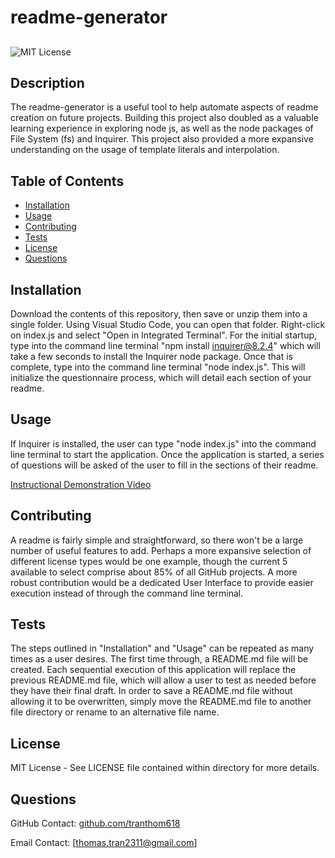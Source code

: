 
  # readme-generator

  ##

  ![MIT License](https://img.shields.io/badge/License-MIT-red.svg)

  ## Description
  
  The readme-generator is a useful tool to help automate aspects of readme creation on future projects. Building this project also doubled as a valuable learning experience in exploring node js, as well as the node packages of File System (fs) and Inquirer. This project also provided a more expansive understanding on the usage of template literals and interpolation.

  ## Table of Contents
  * [Installation](#installation)
  * [Usage](#usage)
  * [Contributing](#contributing)
  * [Tests](#tests)
  * [License](#license)
  * [Questions](#questions)

  ## Installation

  Download the contents of this repository, then save or unzip them into a single folder. Using Visual Studio Code, you can open that folder. Right-click on index.js and select "Open in Integrated Terminal". For the initial startup, type into the command line terminal "npm install inquirer@8.2.4" which will take a few seconds to install the Inquirer node package. Once that is complete, type into the command line terminal "node index.js". This will initialize the questionnaire process, which will detail each section of your readme.


  ## Usage

  If Inquirer is installed, the user can type "node index.js" into the command line terminal to start the application. Once the application is started, a series of questions will be asked of the user to fill in the sections of their readme.

  [Instructional Demonstration Video](https://drive.google.com/file/d/1xIytMSceha8zwCgds2lEcO-L768fqpcQ/view)

  ## Contributing

  A readme is fairly simple and straightforward, so there won't be a large number of useful features to add. Perhaps a more expansive selection of different license types would be one example, though the current 5 available to select comprise about 85% of all GitHub projects. A more robust contribution would be a dedicated User Interface to provide easier execution instead of through the command line terminal.

  ## Tests

  The steps outlined in "Installation" and "Usage" can be repeated as many times as a user desires. The first time through, a README.md file will be created. Each sequential execution of this application will replace the previous README.md file, which will allow a user to test as needed before they have their final draft. In order to save a README.md file without allowing it to be overwritten, simply move the README.md file to another file directory or rename to an alternative file name.

  ## License

  MIT License - See LICENSE file contained within directory for more details.

  ## Questions
  
  GitHub Contact: [github.com/tranthom618](https://www.github.com/tranthom618)

  Email Contact: [thomas.tran2311@gmail.com]
